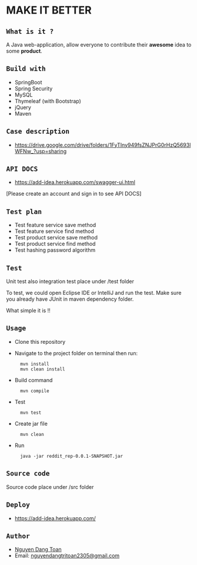 # **MAKE IT BETTER**

## `What is it ?`

   A Java web-application, allow everyone to contribute their **awesome** idea to some **product**. 

## `Build with`

* SpringBoot
* Spring Security
* MySQL
* Thymeleaf (with Bootstrap)
* jQuery
* Maven

## `Case description`

* https://drive.google.com/drive/folders/1FyTIny949fsZNJPrG0rHzQ5693lWFNw_?usp=sharing

## `API DOCS`

* https://add-idea.herokuapp.com/swagger-ui.html

[Please create an account and sign in to see API DOCS]

## `Test plan`

* Test feature service save method
* Test feature service find method
* Test product service save method
* Test product service find method
* Test hashing password algorithm

## `Test`

 Unit test also integration test place under /test folder
 
 To test, we could open Eclipse IDE or IntelliJ and run the test. Make sure you already have JUnit in maven dependency folder. 
  
 What simple it is !!

## `Usage`
* Clone this repository
* Navigate to the project folder on terminal then run: 

        mvn install 
        mvn clean install
        
* Build command
        
        mvn compile
        
* Test 

        mvn test
        
* Create jar file

        mvn clean
        
* Run 

        java -jar reddit_rep-0.0.1-SNAPSHOT.jar

## `Source code`

 Source code place under /src folder
 
## `Deploy`

*  https://add-idea.herokuapp.com/

## `Author`
   * [Nguyen Dang Toan](https://www.linkedin.com/in/nguyendangtoan/)
   * Email: [nguyendangtritoan2305@gmail.com]()

